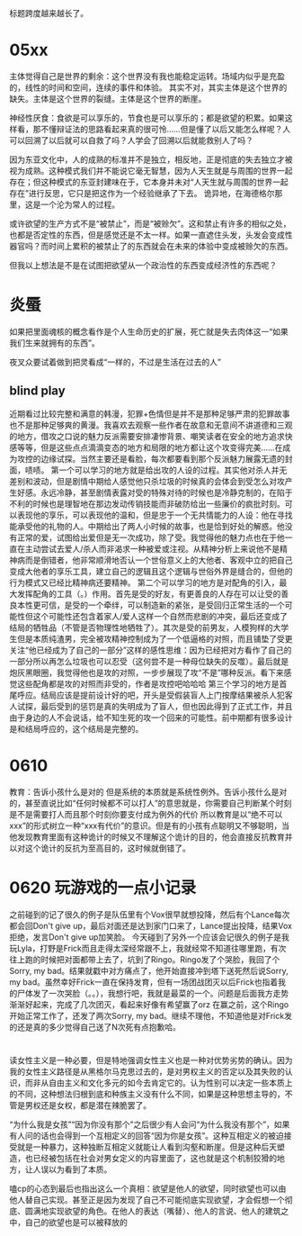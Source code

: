 标题跨度越来越长了。

# 05xx
主体觉得自己是世界的剩余：这个世界没有我也能稳定运转。场域内似乎是充盈的，线性的时间和空间，连续的事件和体验。
其实不对，其实主体是这个世界的缺失。主体是这个世界的裂缝。主体是这个世界的断崖。

神经性厌食：食欲是可以享乐的，节食也是可以享乐的；都是欲望的积累。如果这样看，那不懂辩证法的思路看起来真的很可怜……但是懂了以后又能怎么样呢？人可以回溯了以后就可以自救了吗？人学会了回溯以后就能救别人了吗？

因为东亚文化中，人的成熟的标准并不是独立，相反地，正是彻底的失去独立才被视为成熟。这种模式我们并不能说它毫无智慧，因为人天生就是与周围的世界一起存在；但这种模式的东亚封建味在于，它本身并未对“人天生就与周围的世界一起存在”进行反思，它只是把这作为一个经验继承了下去。
诡异地，在海德格尔那里，这是一个沦为常人的过程。


或许欲望的生产方式不是“被禁止”，而是“被赊欠”。这和禁止有许多的相似之处，也都是否定性的东西，但是感觉还是不太一样。如果一直遮住头发，头发会变成性器官吗？而时间上累积的被禁止了的东西就会在未来的体验中变成被赊欠的东西。

但我以上想法是不是在试图把欲望从一个政治性的东西变成经济性的东西呢？


#	炎蜃

如果把里面魂核的概念看作是个人生命历史的扩展，死亡就是失去肉体这一“如果我们生来就拥有的东西”。

夜叉众要试着做到把灵看成“一样的，不过是生活在过去的人”



##  blind play
近期看过比较完整和满意的韩漫，犯罪+色情但是并不是那种足够严肃的犯罪故事也不是那种足够爽的黄漫。我喜欢去观察一些作者在故意和无意间不讲道德和三观的地方，借攻之口说的魅力反派需要安排凄惨背景、嘲笑读者在安全的地方追求快感等等，但是这些点点滴滴变态的地方和局限的地方都让这个攻变得完美……在成为攻控的边缘试探。当然主要还是看脸，每次都要看到那个反派魅力展露无遗的封面，啧啧。
第一个可以学习的地方就是给出攻的人设的过程。其实他对杀人并无差别和波动，但是剧情中期给人感觉他只杀垃圾的时候真的会体会到受怎么对攻产生好感。永远冷静，甚至剧情表露对受的特殊对待的时候也是冷静克制的，在陷于不利的时候也是理智地在那边发动传销技能而非破防给出一些廉价的疯批时刻。可以表现他的享乐，可以表现他的温和，但是忠于一个无共情能力的人设：他在寻找能承受他的礼物的人。中期给出了两人小时候的故事，也是恰到好处的解惑。他没有正常的爱，试图给出爱但是无一次成功，除了受。我觉得他的魅力点也在于他一直在主动尝试去爱人/杀人而非渴求一种被爱或注视。从精神分析上来说他不是精神病而是倒错者，他非常顺滑地否认一个世俗意义上的大他者、客观中立的把自己变成大他者的享乐工具，建立自己的逻辑且这个逻辑与世俗外界是缝合的，但他的行为模式又已经比精神病还要精神。
第二个可以学习的地方是对配角的引入，最大发挥配角的工具（。）作用。首先是受的好友，有更善良的人存在可以让受的善良本性更可信，是受的一个牵绊，可以制造新的紧张，是受回归正常生活的一个可能性但这个可能性还包含着家人/爱人这样一个自然而悲剧的冲突，最后还变成了结局的牺牲品（不管是否物理性地牺牲了）。其次是受的前男友，人模狗样的大学生但是本质纯渣男，完全被攻精神控制成为了一个低逼格的对照，而且铺垫了受更关注“他已经成为了自己的一部分”这样的感性思维：因为已经把对方看作了自己的一部分所以再怎么垃圾也可以忍受（这何尝不是一种母位缺失的反噬）。最后就是炮灰黑眼圈，我觉得他也是攻的对照，一步步展现了攻“不是”哪种反派。看下来感觉这些配角都是攻的对照而非受的，作者是攻控吧哈哈哈
第三个学习的地方是首尾呼应。结局应该是提前设计好的吧，开头是受假装盲人上门按摩结果被杀人犯客人试探，最后受到的惩罚是真的失明成为了盲人，但也因此得到了正式工作，并且由于身边的人不会说话，给不知生死的攻一个回来的可能性。前中期都有很多设计是和结局呼应的，这个结局是完整的。 



# 0610 
教育：告诉小孩什么是对的
但是系统的本质就是系统性例外。告诉小孩什么是对的，甚至直说比如“任何时候都不可以打人”的意思就是，你需要自己判断某个时刻是不是需要打人而且那个时刻你要支付成为例外的代价
所以教育是以“绝不可以xxx”的形式树立一种“xxx有代价”的意识。但是有的小孩有点聪明又不够聪明，当他发现教育里面有这种诡计的时候又不理解这个诡计的目的，他会直接反抗教育并以对这个诡计的反抗为至高目的，这时候就倒错了。

# 0620 玩游戏的一点小记录
之前碰到的记了很久的例子是队伍里有个Vox很早就想投降，然后有个Lance每次都会回Don't give up，最后对面还是达到家门口来了，Lance提出投降，结果Vox拒绝，发言Don't give up加笑脸。
今天碰到了另外一个应该会记很久的例子是我玩Lyla，打野是Frick而且走得太深经常跟不上，我就经常不知道往哪里跑，有次往上跑的时候把对面都带上去了，坑到了Ringo。Ringo发了个哭脸，我回了个Sorry, my bad。结果就戳中对方痛点了，他开始直接冲到塔下送死然后说Sorry, my bad。虽然幸好Frick一直在保持发育，但有一场团战团灭以后Frick也指着我的尸体发了一次哭脸（。。），我想行吧，我就是最菜的一个。问题是后面我方走势渐渐好起来，完成了几次团灭，看起来好像有希望赢了orz 在赢之前，这个Ringo开始正常工作了，还发了两次Sorry, my bad。继续不理他，不知道他是对Frick发的还是真的多少觉得自己送了N次死有点抱歉哈。



#
读女性主义是一种必要，但是特地强调女性主义也是一种对优势劣势的确认。因为我的女性主义路径是从黑格尔马克思过去的，是对男权主义的否定以及其失败的认识，而非从自由主义和文化多元的如今去肯定它的。认为性别可以决定一些本质上的不同，这种想法归根到底和种族主义没有什么不同，如果是这种思想主导的，不管是男权还是女权，都是潜在辣脆罢了。

“为什么我是女孩”“因为你没有那个”之后很少有人会问“为什么我没有那个”，如果有人问的话也会得到一个互相定义的回答“因为你是女孩”。这种互相定义的被迫接受就是一种暴力，这种独断互相定义就能让人看到沟壑和断崖。但是这种后天塑造，也已经被包括在社会对男女定义的内容里面了，这也就是这个机制狡猾的地方，让人误以为看到了本质。

嗑cp的心态到最后也指出这么一个真相：欲望是他人的欲望，同时欲望也可以由他人替自己实现。甚至正是因为发现了自己不可能彻底实现欲望，才会假想一个彻底、圆满地实现欲望的角色。在他人的表达（嘴替）、他人的言说、他人的建筑之中，自己的欲望也是可以被释放的
